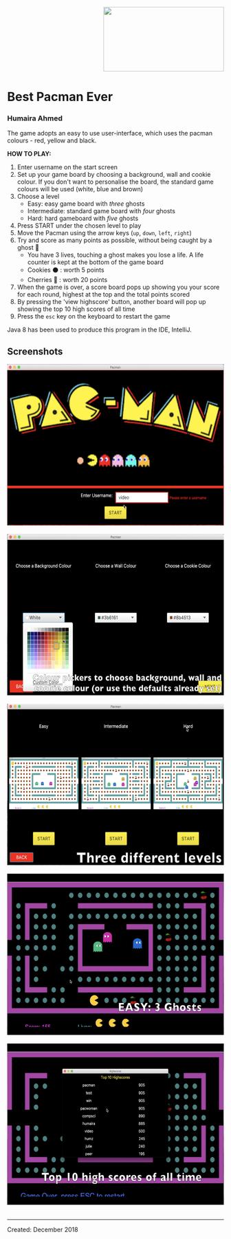 <p align="right">
<img src="https://lh3.googleusercontent.com/O2_cG77yqFdq_eLvRkOVrP_htI02KQwjE8t61Y-YNsb-rRySpEF0d-3MOZb6SOrYqCyI" alt="" width=280 height=150>
</p>

# Best Pacman Ever
### Humaira Ahmed

The game adopts an easy to use user-interface, which uses the pacman colours - red, yellow and black. 

**HOW TO PLAY:**
1. Enter username on the start screen
2. Set up your game board by choosing a background, wall and cookie colour. If you don't want to personalise the board, the standard game colours will be used (white, blue and brown)
3. Choose a level
    - Easy: easy game board with _three_ ghosts
    - Intermediate: standard game board with _four_ ghosts
    - Hard: hard gameboard with _five_ ghosts 
4. Press START under the chosen level to play
5. Move the Pacman using the arrow keys (`up`, `down`, `left`, `right`)
6. Try and score as many points as possible, without being caught by a ghost :ghost:
    - You have 3 lives, touching a ghost makes you lose a life. A life counter is kept at the bottom of the game board 
    - Cookies :black_circle: : worth 5 points
    - Cherries :cherries: :  worth 20 points 
7. When the game is over, a score board pops up showing you your score for each round, highest at the top and the total points scored
8. By pressing the 'view highscore' button, another board will pop up showing the top 10 high scores of all time 
9. Press the `esc` key on the keyboard to restart the game

Java 8 has been used to produce this program in the IDE, IntelliJ. 

## Screenshots
<img src = "https://github.com/humaira99/Pacman/blob/master/Start.png?raw=true" width = "652px" height = "375px"><br><br>
<img src = "https://github.com/humaira99/Pacman/blob/master/Edit.png?raw=true" width = "652px" height = "375px"><br><br>
<img src = "https://github.com/humaira99/Pacman/blob/master/Levels.png?raw=true" width = "652px" height = "375px"><br><br>
<img src = "https://github.com/humaira99/Pacman/blob/master/Game.png?raw=true" width = "652px" height = "375px"><br><br>
<img src = "https://github.com/humaira99/Pacman/blob/master/Score.png?raw=true" width = "652px" height = "375px"><br><br>

--------------
Created: December 2018
